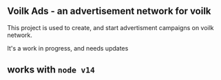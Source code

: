 ## Voilk Ads - an advertisement network for voilk

This project is used to create, and start advertisment campaigns on voilk network.

It's a work in progress, and needs updates

## works with `node v14`